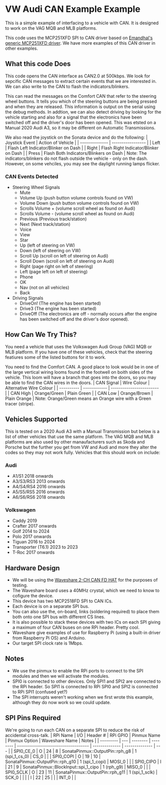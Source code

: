 # VW Audi CAN Example Example
This is a simple example of interfacing to a vehicle with CAN. It is designed to work on the VAG MQB and MLB platforms.

This code uses the MCP251XFD SPI to CAN driver based on [Emandhal's generic MCP251XFD driver](https://github.com/Emandhal/MCP251XFD). We have more examples of this CAN driver in other examples.

## What this code Does
This code opens the CAN interface as CAN2.0 at 500kbps. We look for sepcific CAN messages to extract certain events that we are interested in. We can also write to the CAN to flash the indicators/blinkers.

This can read the messages on the Comfort CAN that refer to the steering wheel buttons. It tells you which of the steering buttons are being pressed and when they are released. This information is output on the serial using the debug methods. In addtion, we can also detect driving by looking for the vehicle starting and also for a signal that the electronics have been switched off and the driver's door has been opened. This was etsted on a Manual 2020 Audi A3, so it may be different on Automatic Transmissions.

We also read the joystick on the Sonata device and do the following:
| Joystick Event | Action of Vehicle                      |
| -------------- | -----------------                      |
| Left           | Flash Left Indicator/Blinker on Dash   |
| Right          | Flash Right Indicator/Blinker on Dash  |
| Press          | Flash Both Indicators/Blinkers on Dash |
Note: The indicators/blinkers do not flash outside the vehicle - only on the dash. However, on some vehciles, you may see the daylight running lamps flicker.

### CAN Events Detected
* Steering Wheel Signals
  * Mute
  * Volume Up (push button volume controls found on VW)
  * Volume Down (push button volume controls found on VW)
  * Scrolls Volume + (volume scroll wheel as found on Audi)
  * Scrolls Volume - (volume scroll wheel as found on Audi)
  * Previous (Previous track/station)
  * Next (Next track/station)
  * Voice
  * View
  * Star
  * Up (left of steering on VW)
  * Down (left of steering on VW)
  * Scroll Up (scroll on left of steering on Audi)
  * Scroll Down (scroll on left of steering on Audi)
  * Right (page right on left of steering)
  * Left (page left on left of steering)
  * Phone
  * OK
  * Nav (not on all vehicles)
  * Back
* Driving Signals
  * DriveOn! (The engine has been started)
  * Drive3 (The engine has been started)
  * DriveOff (The electronics are off - normally occurs after the engine has been switched off and the driver's door opened).

## How Can We Try This?
You need a vehicle that uses the Volkswagen Audi Group (VAG) MQB or MLB platform.  If you have one of these vehicles, check that the steering featiures some of the listed buttons for it to work.

You need to find the Comfort CAN. A good place to look would be in one of the large vertical wiring looms found in the footwell on boith sides of the vehicle. This loom will have a branch that goes into the doors, so you may be able to find the CAN wires in the doors.
| CAN Signal | Wire Colour  |  Alternative Wire Colour |
| ---------- | ------------ | ------------------------ |
| CAN High   | Orange/Green | Plain Green              |
| CAN Low    | Orange/Brown | Plain Orange             |
Note: Orange/Green means an Orange wire with a Green tracer (stripe).

## Vehicles Supported
This is tested on a 2020 Audi A3 with a Manual Transmission but below is a list of other vehicles that use the same platform. The VAG MQB and MLB platforms are also used by other manaufacturers such as Skoda and Porsche but the further you get from VW and Audi and more they alter the codes so they may not work fully.
Vehicles that this should work on include:
### Audi
* A1/S1 2018 onwards
* A3/S3/RS3 2013 onwards
* A4/S4/RS4 2016 onwards
* A5/S5/RS5 2016 onwards
* A6/S6/RS6 2018 onwards

### Volkswagen
* Caddy 2019 
* Crafter 2017 onwards
* Golf 2014 to 2024
* Polo 2017 onwards
* Tiguan 2016 to 2024
* Transporter (T6.1) 2023 to 2023
* T-Roc 2017 onwards


## Hardware Design
* We will be using the [Waveshare 2-CH CAN FD HAT](https://www.waveshare.com/wiki/2-CH_CAN_FD_HAT) for the purposes of testing.
* The Waveshare board uses a 40MHz crystal, which we need to know to cofigure the device.
* This device has two MCP2518FD SPI to CAN ICs.
* Each device is on a separate SPI bus.
* You can also use the, on-board, links (soldering required) to place them both onto one SPI bus with different CS lines.
* It is also possible to stack these devices with two ICs on each SPI giving a maximum of four CAN buses on one RPi header. Pretty cool.
* Waveshare give examples of use for Raspberry Pi (using a built-in driver from Raspberry Pi OS) and Arduino.
* Our target SPI clock rate is 1Mbps.

## Notes
* We use the pinmux to enable the RPi ports to connect to the SPI modules and then we will activate the modules.
* SPI0 is connected to other devices. Only SPI1 and SPI2 are connected to the RPi header. So SPI1 is connected to RPi SPI0 and SPI2 is connected to RPi SPI1 (confused yet?)
* The SPI interrupts weren't working when we first wrote this example, although they do now work so we could update.

## SPI Pins Required
We're going to run each CAN on a separate SPI to reduce the risk of accidental cross-talk.
|  RPi Name | I/O | Header # | RPi GPIO | Pinmux Name                          | Pinmux Option  | Waveshare Name | Notes |
| --------- | --- | -------- | -------- | ------------------------------------ | -------------- | -------------- | --- |
| SPI0_CE_0 |  O  |    24    |     8    | SonataPinmux::OutputPin::rph_g8      | 1 (spi_1_cs_0) | CS_0           |     |
| SPI0_COPI |  O  |    19    |    10    | SonataPinmux::OutputPin::rph_g10     | 1 (spi_1_copi) | MOSI_0         |     |
| SPI0_CIPO |  I  |    21    |     9    | SonataPinmux::BlockInput::spi_1_cipo | 1 (rph_g9)     | MISO_0         |     |
| SPI0_SCLK |  O  |    23    |    11    | SonataPinmux::OutputPin::rph_g11     | 1 (spi_1_sclk) | SCK_0          |     |
|           |  I  |    22    |    25    |                                      |                | INT_0          |     |
